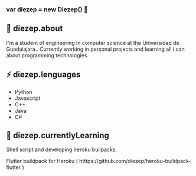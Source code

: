 ### var diezep = new Diezep() 👋

## 💬 diezep.about
  I'm a student of engineering in computer science at the Universidad de Guadalajara.. Currently working in personal projects and learning all i can about programming technologies.
  
## ⚡ diezep.lenguages
  - Python
  - Javascript
  - C++
  - Java
  - C#
## 🌱 diezep.currentlyLearning 
  Shell script and developing heroku builpacks. 
  
  Flutter buildpack for Heroku ( htttps://github.com/diezep/heroku-buildpack-flutter )
  
  
  <!--
You can check my progress in (Searcher-bot)[google.com] repository

**diezep/diezep** is a ✨ _special_ ✨ repository because its `README.md` (this file) appears on your GitHub profile.

Here are some ideas to get you started:

- 🔭 I’m currently working on ...
- 🌱 I’m currently learning ...
- 👯 I’m looking to collaborate on ...
- 🤔 I’m looking for help with ...
- 💬 Ask me about ...
- 📫 How to reach me: ...
- 😄 Pronouns: ...
- ⚡ Fun fact: ...
-->
